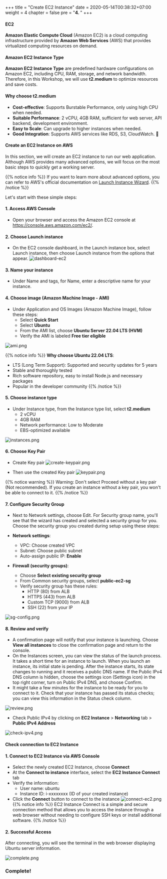 +++
title = "Create EC2 Instance"
date = 2020-05-14T00:38:32+07:00
weight = 4
chapter = false
pre = "<b>4. </b>"
+++

#### EC2
**Amazon Elastic Compute Cloud** (Amazon EC2) is a cloud computing infrastructure provided by **Amazon Web Services** (AWS) that provides virtualized computing resources on demand.

#### Amazon EC2 Instance Type

**Amazon EC2 Instance Type** are predefined hardware configurations on Amazon EC2, including CPU, RAM, storage, and network bandwidth. Therefore, in this Workshop, we will use **t2.medium** to optimize resources and save costs.

#### Why choose t2.medium
+ **Cost-effective**: Supports Burstable Performance, only using high CPU when needed.
+ **Suitable Performance**: 2 vCPU, 4GB RAM, sufficient for web server, API backend, development environment.
+ **Easy to Scale**: Can upgrade to higher instances when needed.
+ **Good Integration**: Supports AWS services like RDS, S3, CloudWatch. 🚀

#### Create an EC2 Instance on AWS
In this section, we will create an EC2 instance to run our web application. Although AWS provides many advanced options, we will focus on the most basic steps to quickly get a working server.

{{% notice info %}}
If you want to learn more about advanced options, you can refer to AWS's official documentation on [Launch Instance Wizard](https://docs.aws.amazon.com/AWSEC2/latest/UserGuide/launching-instance.html).
{{% /notice %}}

Let's start with these simple steps:
#### 1. Access AWS Console

- Open your browser and access the Amazon EC2 console at https://console.aws.amazon.com/ec2/.

#### 2. Choose Launch instance

- On the EC2 console dashboard, in the Launch instance box, select Launch instance, then choose Launch instance from the options that appear.
![dashboard-ec2](/images/4-Create-EC2/1.png)

#### 3. Name your instance

- Under Name and tags, for Name, enter a descriptive name for your instance.

#### 4. Choose image (Amazon Machine Image - AMI)

- Under Application and OS Images (Amazon Machine Image), follow these steps:
  + Select **Quick Start**
  + Select **Ubuntu**
  + From the AMI list, choose **Ubuntu Server 22.04 LTS (HVM)**
  + Verify the AMI is labeled **Free tier eligible**

![ami.png](/images/4-Create-EC2/2.png)

{{% notice info %}}
**Why choose Ubuntu 22.04 LTS**:
- LTS (Long Term Support): Supported and security updates for 5 years
- Stable and thoroughly tested
- Rich software repository, easy to install Node.js and necessary packages
- Popular in the developer community
{{% /notice %}}

#### 5. Choose instance type

- Under Instance type, from the Instance type list, select **t2.medium**
  + 2 vCPU
  + 4GB RAM
  + Network performance: Low to Moderate
  + EBS-optimized available

![instances.png](/images/4-Create-EC2/3.png)

#### 6. Choose Key Pair

- Create Key pair
![create-keypair.png](/images/4-Create-EC2/4.png)

- Then use the created Key pair
![keypair.png](/images/4-Create-EC2/5.png)

{{% notice warning %}}
Warning: Don't select Proceed without a key pair (Not recommended). If you create an instance without a key pair, you won't be able to connect to it.
{{% /notice %}}

#### 7. Configure Security Group

- Next to Network settings, choose Edit. For Security group name, you'll see that the wizard has created and selected a security group for you. Choose the security group you created during setup using these steps:

- **Network settings**:
  + VPC: Choose created VPC
  + Subnet: Choose public subnet
  + Auto-assign public IP: **Enable**

- **Firewall (security groups)**:
  + Choose **Select existing security group**
  + From Common security groups, select **public-ec2-sg**
  + Verify security group has these rules:
    * HTTP (80) from ALB
    * HTTPS (443) from ALB
    * Custom TCP (9000) from ALB
    * SSH (22) from your IP

![sg-config.png](/images/4-Create-EC2/6.png)

#### 8. Review and verify

- A confirmation page will notify that your instance is launching. Choose **View all instances** to close the confirmation page and return to the console.
- On the Instances screen, you can view the status of the launch process. It takes a short time for an instance to launch. When you launch an instance, its initial state is pending. After the instance starts, its state changes to running and it receives a public DNS name. If the Public IPv4 DNS column is hidden, choose the settings icon (Settings icon) in the top right corner, turn on Public IPv4 DNS, and choose Confirm.
- It might take a few minutes for the instance to be ready for you to connect to it. Check that your instance has passed its status checks; you can view this information in the Status check column.

![review.png](/images/4-Create-EC2/7.png)

- Check Public IPv4 by clicking on **EC2 Instance** > **Networking** tab > **Public IPv4 Address**

![check-ipv4.png](/images/4-Create-EC2/8.png)

#### Check connection to EC2 Instance

#### 1. Connect to EC2 Instance via AWS Console
- Select the newly created EC2 Instance, choose **Connect**
- At the **Connect to instance** interface, select the **EC2 Instance Connect** tab
- Verify the information:
  + User name: ubuntu
  + Instance ID: i-xxxxxxxx (ID of your created instance)
- Click the **Connect** button to connect to the instance
![connect-ec2.png](/images/4-Create-EC2/9.png)
{{% notice info %}}
EC2 Instance Connect is a simple and secure connection method that allows you to access the instance through a web browser without needing to configure SSH keys or install additional software.
{{% /notice %}}

#### 2. Successful Access
After connecting, you will see the terminal in the web browser displaying Ubuntu server information.

![complete.png](/images/4-Create-EC2/10.png)

### Complete!